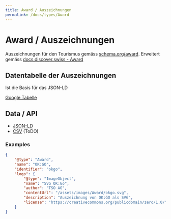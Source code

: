 ```yaml
---
title: Award / Auszeichnungen
permalink: /docs/types/Award
---
```

# Award / Auszeichnungen

Auszeichnungen für den Tourismus gemäss [schema.org/award](https://schema.org/award).
Erweitert gemäss [docs.discover.swiss - Award](https://docs.discover.swiss/dev/reference/dataschema/definition/infocenter-classes/Award/)


## Datentabelle der Auszeichnungen
Ist die Basis für das JSON-LD

[Google Tabelle](https://docs.google.com/spreadsheets/d/10seflFrgXci7KovdYPe396UUZE_OXbrHItZldWLQ2JM/edit#gid=0)

## Data / API

* [JSON-LD](/api/types/Award/index.jsonld)
* [CSV](/api/types/Award/index.csv) (ToDO)

### Examples
```json
{
    "@type": "Award",
    "name": "OK:GO",
    "identifier": "okgo",
    "logo": {
        "@type": "ImageObject",
        "name": "SVG OK:Go",
        "author": "TSO AG",
        "contentUrl": "/assets/images/Award/okgo.svg",
        "description": "Auszeichnung von OK:GO als SVG",
        "license": "https://creativecommons.org/publicdomain/zero/1.0/"
    }
}
```